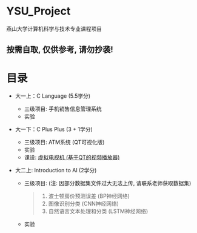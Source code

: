# YSU_Project

燕山大学计算机科学与技术专业课程项目

**按需自取, 仅供参考, 请勿抄袭!**
---
# 目录

- 大一上：C Language (5.5学分)

    - 三级项目: 手机销售信息管理系统
    - 实验

- 大一下：C Plus Plus (3 + 1学分)

    - 三级项目: ATM系统 (QT可视化版)
    - 实验
    - 课设: [虚拟电视机 (基于QT的视频播放器)](https://github.com/LeeJc02/Qt_Player)

- 大二上: Introduction to AI (2学分)

    - 三级项目: (注: 因部分数据集文件过大无法上传, 请联系老师获取数据集)

      > 1. 波士顿房价预测误差 (BP神经网络)
      > 2. 图像识别分类 (CNN神经网络)
      > 3. 自然语言文本处理和分类 (LSTM神经网络)

    - 实验 
 